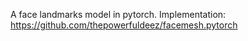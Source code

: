 A face landmarks model in pytorch.
Implementation: https://github.com/thepowerfuldeez/facemesh.pytorch
